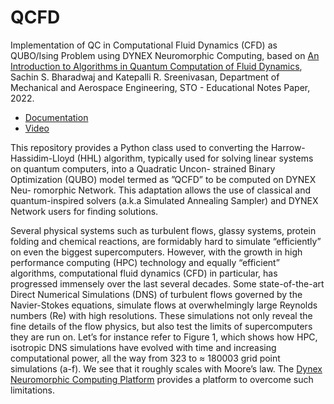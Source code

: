 # QCFD
Implementation of QC in Computational Fluid Dynamics (CFD) as QUBO/Ising Problem using DYNEX Neuromorphic Computing, based on [An Introduction to Algorithms in Quantum Computation of Fluid Dynamics](https://www.sto.nato.int/publications/STO%20Educational%20Notes/STO-EN-AVT-377/EN-AVT-377-01.pdf), Sachin S. Bharadwaj and Katepalli R. Sreenivasan, Department of Mechanical and Aerospace Engineering, STO - Educational Notes Paper, 2022.

- [Documentation](https://github.com/dynexcoin/QCFD/blob/main/QCFD_Documentation.pdf)
- [Video](https://github.com/dynexcoin/QCFD/raw/main/IMG_7574.MP4)

This repository provides a Python class used to converting the Harrow-Hassidim-Lloyd (HHL) algorithm, typically used for solving linear systems on quantum computers, into a Quadratic Uncon- strained Binary Optimization (QUBO) model termed as ”QCFD” to be computed on DYNEX Neu- romorphic Network. This adaptation allows the use of classical and quantum-inspired solvers (a.k.a Simulated Annealing Sampler) and DYNEX Network users for finding solutions.

Several physical systems such as turbulent flows, glassy systems, protein folding and chemical reactions, are formidably hard to simulate “efficiently” on even the biggest supercomputers. However, with the growth in high performance computing (HPC) technology and equally “efficient” algorithms, computational fluid dynamics (CFD) in particular, has progressed immensely over the last several decades. Some state-of-the-art Direct Numerical Simulations (DNS) of turbulent flows governed by the Navier-Stokes equations, simulate flows at overwhelmingly large Reynolds numbers (Re) with high resolutions. These simulations not only reveal the fine details of the flow physics, but also test the limits of supercomputers they are run on. Let’s for instance refer to Figure 1, which shows how HPC, isotropic DNS simulations have evolved with time and increasing computational power, all the way from 323 to ≈ 180003 grid point simulations (a-f). We see that it roughly scales with Moore’s law. The [Dynex Neuromorphic Computing Platform](https://live.dynexcoin.org) provides a platform to overcome such limitations.


